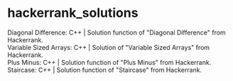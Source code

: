 # hackerrank_solutions

Diagonal Difference: C++ | Solution function of "Diagonal Difference" from Hackerrank. <br>
Variable Sized Arrays: C++ | Solution of "Variable Sized Arrays" from Hackerrank. <br>
Plus Minus: C++ | Solution function of "Plus Minus" from Hackerrank.
Staircase: C++ | Solution function of "Staircase" from Hackerrank.
